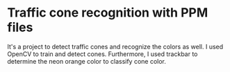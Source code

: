 # Traffic cone recognition with PPM files

It's a project to detect traffic cones and recognize the colors as well. I used OpenCV to train and detect cones. Furthermore, I used trackbar to determine the neon orange color to classify cone color. 
